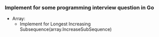 ### Implement for some programming interview question in Go
- Array:
    - Implement for Longest Increasing Subsequence(array.IncreaseSubSequence)


